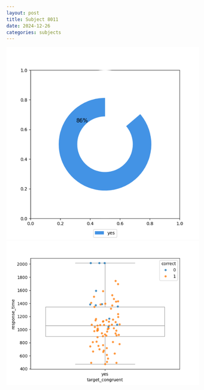 ```yaml
---
layout: post
title: Subject 8011
date: 2024-12-26
categories: subjects
---
```


![](data/8011/run-15/8011_accuracy_target_congruence.png)
![](data/8011/run-15/8011_rt_congruence.png)
